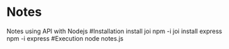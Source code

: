 # Notes
Notes using API with Nodejs
#Installation
install joi
 npm -i joi
install express 
 npm -i express
#Execution
 node notes.js
